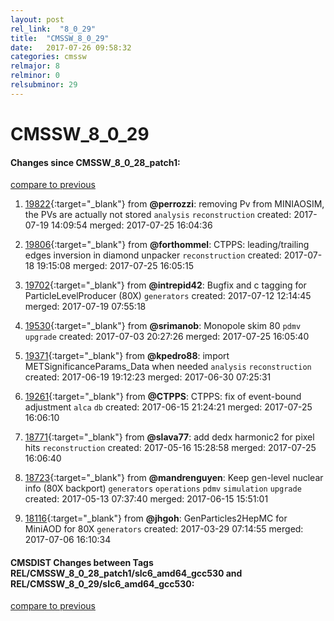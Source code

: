 ```yaml
---
layout: post
rel_link:  "8_0_29"
title:  "CMSSW_8_0_29"
date:   2017-07-26 09:58:32
categories: cmssw
relmajor: 8
relminor: 0
relsubminor: 29
---
```


# CMSSW_8_0_29
#### Changes since CMSSW_8_0_28_patch1:
[compare to previous](https://github.com/cms-sw/cmssw/compare/CMSSW_8_0_28_patch1...CMSSW_8_0_29)



1. [19822](http://github.com/cms-sw/cmssw/pull/19822){:target="_blank"}  from **@perrozzi**: removing Pv from MINIAOSIM, the PVs are actually not stored `analysis`  `reconstruction`  created: 2017-07-19 14:09:54 merged: 2017-07-25 16:04:36

2. [19806](http://github.com/cms-sw/cmssw/pull/19806){:target="_blank"}  from **@forthommel**: CTPPS: leading/trailing edges inversion in diamond unpacker `reconstruction`  created: 2017-07-18 19:15:08 merged: 2017-07-25 16:05:15

3. [19702](http://github.com/cms-sw/cmssw/pull/19702){:target="_blank"}  from **@intrepid42**: Bugfix and c tagging for ParticleLevelProducer (80X) `generators`  created: 2017-07-12 12:14:45 merged: 2017-07-19 07:55:18

4. [19530](http://github.com/cms-sw/cmssw/pull/19530){:target="_blank"}  from **@srimanob**: Monopole skim 80 `pdmv`  `upgrade`  created: 2017-07-03 20:27:26 merged: 2017-07-25 16:05:40

5. [19371](http://github.com/cms-sw/cmssw/pull/19371){:target="_blank"}  from **@kpedro88**: import METSignificanceParams_Data when needed `analysis`  `reconstruction`  created: 2017-06-19 19:12:23 merged: 2017-06-30 07:25:31

6. [19261](http://github.com/cms-sw/cmssw/pull/19261){:target="_blank"}  from **@CTPPS**: CTPPS: fix of event-bound adjustment `alca`  `db`  created: 2017-06-15 21:24:21 merged: 2017-07-25 16:06:10

7. [18771](http://github.com/cms-sw/cmssw/pull/18771){:target="_blank"}  from **@slava77**: add dedx harmonic2 for pixel hits `reconstruction`  created: 2017-05-16 15:28:58 merged: 2017-07-25 16:06:40

8. [18723](http://github.com/cms-sw/cmssw/pull/18723){:target="_blank"}  from **@mandrenguyen**: Keep gen-level nuclear info (80X backport) `generators`  `operations`  `pdmv`  `simulation`  `upgrade`  created: 2017-05-13 07:37:40 merged: 2017-06-15 15:51:01

9. [18116](http://github.com/cms-sw/cmssw/pull/18116){:target="_blank"}  from **@jhgoh**: GenParticles2HepMC for MiniAOD for 80X `generators`  created: 2017-03-29 07:14:55 merged: 2017-07-06 16:10:34

#### CMSDIST Changes between Tags REL/CMSSW_8_0_28_patch1/slc6_amd64_gcc530 and REL/CMSSW_8_0_29/slc6_amd64_gcc530:
[compare to previous](https://github.com/cms-sw/cmsdist/compare/REL/CMSSW_8_0_28_patch1/slc6_amd64_gcc530...REL/CMSSW_8_0_29/slc6_amd64_gcc530)


